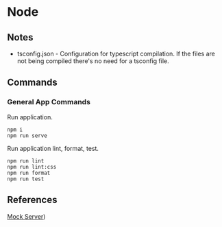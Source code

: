 # Node

## Notes

- tsconfig.json - Configuration for typescript compilation. If the files are not being compiled there's no need for a tsconfig file.

## Commands

### General App Commands

Run application.

```
npm i
npm run serve
```

Run application lint, format, test.

```
npm run lint
npm run lint:css
npm run format
npm run test
```

## References

[Mock Server](https://medium.com/geekculture/setting-up-a-mock-backend-with-angular-13-applications-26a21788f7da))
